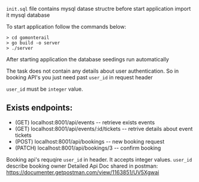 `init.sql` file contains mysql datase structre before start application import it mysql database    

To start application follow the commands below:

    > cd gomonterail 
    > go build -o server
    > ./server

After starting application the database seedings run automatically

The task does not contain any details about user authentication.
So in booking API's you just need past `user_id` in request header

`user_id` must be `integer` value.

Exists endpoints:
-
* (GET) localhost:8001/api/events -- retrieve exists events
* (GET) localhost:8001/api/events/:id/tickets -- retrive details about event tickets
* (POST) localhost:8001/api/bookings -- new booking request
* (PATCH) localhost:8001/api/bookings/3 -- confirm booking


Booking api's requqire `user_id` in header. It accepts integer values. `user_id` describe booking owner
Detailed Api Doc shared in postman: https://documenter.getpostman.com/view/1163851/UV5Xgwai